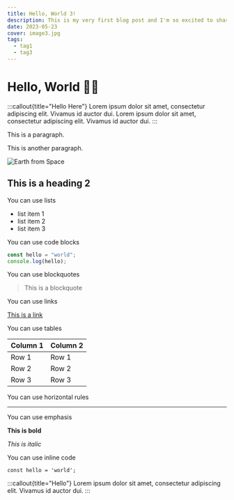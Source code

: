 ```yaml
---
title: Hello, World 3!
description: This is my very first blog post and I'm so excited to share it with you!
date: 2023-05-23
cover: image3.jpg
tags:
  - tag1
  - tag3
---
```


# Hello, World 👋🏻

:::callout{title="Hello Here"}
Lorem ipsum dolor sit amet, consectetur adipiscing elit. Vivamus id auctor dui. Lorem ipsum dolor sit amet, consectetur adipiscing elit. Vivamus id auctor dui.
:::

This is a paragraph.

This is another paragraph.

![Earth from Space](/images/image.webp)

## This is a heading 2

You can use lists

- list item 1
- list item 2
- list item 3

You can use code blocks

```js
const hello = "world";
console.log(hello);
```

You can use blockquotes

> This is a blockquote

You can use links

[This is a link](https://www.google.com)

You can use tables

| Column 1 | Column 2 |
| -------- | -------- |
| Row 1    | Row 1    |
| Row 2    | Row 2    |
| Row 3    | Row 3    |

You can use horizontal rules

---

You can use emphasis

**This is bold**

_This is italic_

You can use inline code

`const hello = 'world';`

:::callout{title="Hello"}
Lorem ipsum dolor sit amet, consectetur adipiscing elit. Vivamus id auctor dui.
:::